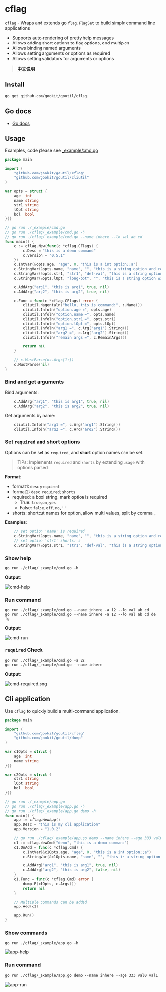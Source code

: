 # cflag

`cflag` - Wraps and extends go `flag.FlagSet` to build simple command line applications

- Supports auto-rendering of pretty help messages
- Allows adding short options to flag options, and multiples
- Allows binding named arguments
- Allows setting arguments or options as required
- Allows setting validators for arguments or options

> **[中文说明](README.zh-CN.md)**

## Install

```shell
go get github.com/gookit/goutil/cflag
```

## Go docs

- [Go docs](https://pkg.go.dev/github.com/gookit/goutil/cflag)

## Usage

Examples, code please see [_example/cmd.go](_example/cmd.go)

```go
package main

import (
	"github.com/gookit/goutil/cflag"
	"github.com/gookit/goutil/cliutil"
)

var opts = struct {
    age  int
    name string
    str1 string
    lOpt string
    bol  bool
}{}

// go run ./_example/cmd.go
// go run ./cflag/_example/cmd.go -h
// go run ./cflag/_example/cmd.go --name inhere --lo val ab cd
func main() {
	c := cflag.New(func(c *cflag.CFlags) {
		c.Desc = "this is a demo command"
		c.Version = "0.5.1"
	})
	c.IntVar(&opts.age, "age", 0, "this is a int option;;a")
	c.StringVar(&opts.name, "name", "", "this is a string option and required;true")
	c.StringVar(&opts.str1, "str1", "def-val", "this is a string option with default value;;s")
	c.StringVar(&opts.lOpt, "long-opt", "", "this is a string option with shorts;;lo")

	c.AddArg("arg1", "this is arg1", true, nil)
	c.AddArg("arg2", "this is arg2", true, nil)

	c.Func = func(c *cflag.CFlags) error {
		cliutil.Magentaln("hello, this is command:", c.Name())
		cliutil.Infoln("option.age =", opts.age)
		cliutil.Infoln("option.name =", opts.name)
		cliutil.Infoln("option.str1 =", opts.str1)
		cliutil.Infoln("option.lOpt =", opts.lOpt)
		cliutil.Infoln("arg1 =", c.Arg("arg1").String())
		cliutil.Infoln("arg2 =", c.Arg("arg2").String())
		cliutil.Infoln("remain args =", c.RemainArgs())

		return nil
	}

	// c.MustParse(os.Args[1:])
	c.MustParse(nil)
}
```

### Bind and get arguments

Bind arguments:

```go
	c.AddArg("arg1", "this is arg1", true, nil)
	c.AddArg("arg2", "this is arg2", true, nil)
```

Get arguments by name:

```go
	cliutil.Infoln("arg1 =", c.Arg("arg1").String())
	cliutil.Infoln("arg2 =", c.Arg("arg2").String())
```

### Set `required` and short options

Options can be set as `required`, and **short** option names can be set.

> TIPs: Implements `required` and `shorts` by extending `usage` with options parsed

**Format**:

- format1: `desc;required`
- format2: `desc;required;shorts`
- required: a bool string. mark option is required
  - True: `true,on,yes`
  - False: `false,off,no,''`
- shorts: shortcut names for option, allow multi values, split by comma `,`

**Examples**:

```go
    // set option 'name' is required
	c.StringVar(&opts.name, "name", "", "this is a string option and required;true")
    // set option 'str1' shorts: s
	c.StringVar(&opts.str1, "str1", "def-val", "this is a string option with default value;;s")
```

### Show help

```shell
go run ./cflag/_example/cmd.go -h
```

**Output**:

![cmd-help](_example/cmd-help.png)

### Run command

```shell
go run ./cflag/_example/cmd.go --name inhere -a 12 --lo val ab cd
go run ./cflag/_example/cmd.go --name inhere -a 12 --lo val ab cd de fg
```

**Output**:

![cmd-run](_example/cmd-run.png)

### `required` Check

```shell
go run ./cflag/_example/cmd.go -a 22
go run ./cflag/_example/cmd.go --name inhere
```

**Output**:

![cmd-required.png](_example/cmd-required.png)

## Cli application

Use `cflag` to quickly build a multi-command application.

```go
package main

import (
	"github.com/gookit/goutil/cflag"
	"github.com/gookit/goutil/dump"
)

var c1Opts = struct {
	age  int
	name string
}{}

var c2Opts = struct {
	str1 string
	lOpt string
	bol  bool
}{}

// go run ./_example/app.go
// go run ./cflag/_example/app.go -h
// go run ./cflag/_example/app.go demo -h
func main() {
	app := cflag.NewApp()
	app.Desc = "this is my cli application"
	app.Version = "1.0.2"

	// go run ./cflag/_example/app.go demo --name inhere --age 333 val0 val1
	c1 := cflag.NewCmd("demo", "this is a demo command")
	c1.OnAdd = func(c *cflag.Cmd) {
		c.IntVar(&c1Opts.age, "age", 0, "this is a int option;;a")
		c.StringVar(&c1Opts.name, "name", "", "this is a string option and required;true")

		c.AddArg("arg1", "this is arg1", true, nil)
		c.AddArg("arg2", "this is arg2", false, nil)
	}
	c1.Func = func(c *cflag.Cmd) error {
		dump.P(c1Opts, c.Args())
		return nil
	}

	// Multiple commands can be added
	app.Add(c1)

	app.Run()
}
```

### Show commands

```shell
go run ./cflag/_example/app.go -h
```

![app-help](_example/app-help.png)


### Run command

```shell
go run ./cflag/_example/app.go demo --name inhere --age 333 val0 val1
```

![app-run](_example/app-run.png)

